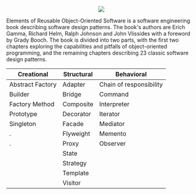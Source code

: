 <p align="center"><img src="https://github.com/VanHakobyan/DesignPatterns/blob/master/DP.jpg?raw=true"></p>

Elements of Reusable Object-Oriented Software is a software engineering book describing software design patterns. The book's authors are Erich Gamma, Richard Helm, Ralph Johnson and John Vlissides with a foreword by Grady Booch. The book is divided into two parts, with the first two chapters exploring the capabilities and pitfalls of object-oriented programming, and the remaining chapters describing 23 classic software design patterns.

Creational     |  Structural  | Behavioral 
---------------|--------------|-----------|
Abstract Factory|	Adapter        |Chain of responsibility
Builder	 |Bridge	       |Command	
Factory Method	|Composite	     |Interpreter	
Prototype	|Decorator	     |Iterator
Singleton     |        Facade	       |Mediator	
.             |Flyweight	     |Memento	
 .            | Proxy          |Observer	
||State	
||Strategy	
||Template 
||Visitor











